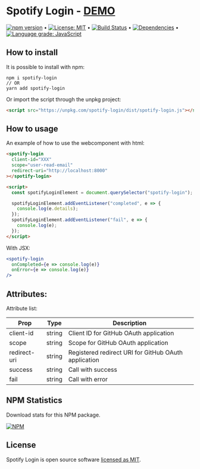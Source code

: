 # Spotify Login - [DEMO](https://spotify-login.netlify.com/)

[![npm version](https://badge.fury.io/js/spotify-login.svg)](https://www.npmjs.com/package/spotify-login) &bull; [![License: MIT](https://img.shields.io/badge/License-MIT-yellow.svg)](https://github.com/andrelmlins/spotify-login/blob/master/LICENSE) &bull; [![Build Status](https://travis-ci.com/andrelmlins/spotify-login.svg?branch=master)](https://travis-ci.com/andrelmlins/spotify-login) &bull; [![Dependencies](https://david-dm.org/andrelmlins/spotify-login.svg)](https://david-dm.org/andrelmlins/spotify-login) &bull; [![Language grade: JavaScript](https://img.shields.io/lgtm/grade/javascript/g/andrelmlins/spotify-login.svg?logo=lgtm&logoWidth=18)](https://lgtm.com/projects/g/andrelmlins/spotify-login/context:javascript)

## How to install

It is possible to install with npm:

```
npm i spotify-login
// OR
yarn add spotify-login
```

Or import the script through the unpkg project:

```html
<script src="https://unpkg.com/spotify-login/dist/spotify-login.js"></script>
```

## How to usage

An example of how to use the webcomponent with html:

```html
<spotify-login
  client-id="XXX"
  scope="user-read-email"
  redirect-uri="http://localhost:8000"
></spotify-login>

<script>
  const spotifyLoginElement = document.querySelector("spotify-login");

  spotifyLoginElement.addEventListener("completed", e => {
    console.log(e.details);
  });
  spotifyLoginElement.addEventListener("fail", e => {
    console.log(e);
  });
</script>
```

With JSX:

```jsx
<spotify-login
  onCompleted={e => console.log(e)}
  onError={e => console.log(e)}
/>
```

## Attributes:

Attribute list:

| Prop         | Type   | Description                                          |
| ------------ | ------ | ---------------------------------------------------- |
| client-id    | string | Client ID for GitHub OAuth application               |
| scope        | string | Scope for GitHub OAuth application                   |
| redirect-uri | string | Registered redirect URI for GitHub OAuth application |
| success      | string | Call with success                                    |
| fail         | string | Call with error                                      |

## NPM Statistics

Download stats for this NPM package.

[![NPM](https://nodei.co/npm/spotify-login.png)](https://nodei.co/npm/spotify-login/)

## License

Spotify Login is open source software [licensed as MIT](https://github.com/andrelmlins/spotify-login/blob/master/LICENSE).
